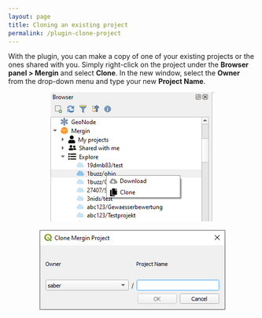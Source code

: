 ```yaml
---
layout: page
title: Cloning an existing project
permalink: /plugin-clone-project
---
```


With the plugin, you can make a copy of one of your existing projects or the ones shared with you. Simply right-click on the project under the **Browser panel > Mergin** and select **Clone**. In the new window, select the **Owner** from the drop-down menu and type your new **Project Name**.

<p align="center"><img src="../images/qgis-plugin/plugin-clone.png"></p>

<p align="center"><img src="../images/qgis-plugin/clone.png"></p>
